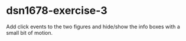 dsn1678-exercise-3
==================

Add click events to the two figures and hide/show the info boxes with a small bit of motion.
